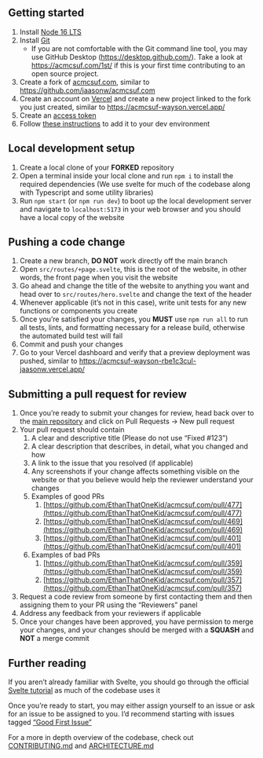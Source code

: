 ## Getting started

1. Install [Node 16 LTS](https://nodejs.org/en/)
1. Install [Git](https://git-scm.com/downloads)
   - If you are not comfortable with the Git command line tool, you may use GitHub Desktop (<https://desktop.github.com/>). Take a look at <https://acmcsuf.com/1st/> if this is your first time contributing to an open source project.
1. Create a fork of [acmcsuf.com](https://github.com/EthanThatOneKid/acmcsuf.com), similar to <https://github.com/jaasonw/acmcsuf.com>
1. Create an account on [Vercel](https://vercel.com/) and create a new project linked to the fork you just created, similar to <https://acmcsuf-wayson.vercel.app/>
1. Create an [access token](https://scribehow.com/shared/Generating_a_personal_access_token__eMf0UJYaS5OcGrO_lJTpGg)
1. Follow [these instructions](https://github.com/EthanThatOneKid/acmcsuf.com/blob/main/CONTRIBUTING.md#setting-up-your-env-file) to add it to your dev environment

## Local development setup

1. Create a local clone of your **FORKED** repository
1. Open a terminal inside your local clone and run `npm i` to install the required dependencies (We use svelte for much of the codebase along with Typescript and some utility libraries)
1. Run `npm start` (or `npm run dev`) to boot up the local development server and navigate to `localhost:5173` in your web browser and you should have a local copy of the website

## Pushing a code change

1. Create a new branch, **DO NOT** work directly off the main branch
1. Open `src/routes/+page.svelte`, this is the root of the website, in other words, the front page when you visit the website
1. Go ahead and change the title of the website to anything you want and head over to `src/routes/hero.svelte` and change the text of the header
1. Whenever applicable (it’s not in this case), write unit tests for any new functions or components you create
1. Once you’re satisfied your changes, you **MUST** use `npm run all` to run all tests, lints, and formatting necessary for a release build, otherwise the automated build test will fail
1. Commit and push your changes
1. Go to your Vercel dashboard and verify that a preview deployment was pushed, similar to <https://acmcsuf-wayson-rbe1c3cul-jaasonw.vercel.app/>

## Submitting a pull request for review

1. Once you’re ready to submit your changes for review, head back over to the [main repository](https://github.com/EthanThatOneKid/acmcsuf.com) and click on Pull Requests → New pull request
1. Your pull request should contain
   1. A clear and descriptive title (Please do not use “Fixed #123”)
   1. A clear description that describes, in detail, what you changed and how
   1. A link to the issue that you resolved (if applicable)
   1. Any screenshots if your change affects something visible on the website or that you believe would help the reviewer understand your changes
   1. Examples of good PRs
      1. [https://github.com/EthanThatOneKid/acmcsuf.com/pull/477](https://github.com/EthanThatOneKid/acmcsuf.com/pull/477)
      1. [https://github.com/EthanThatOneKid/acmcsuf.com/pull/469](https://github.com/EthanThatOneKid/acmcsuf.com/pull/469)
      1. [https://github.com/EthanThatOneKid/acmcsuf.com/pull/401](https://github.com/EthanThatOneKid/acmcsuf.com/pull/401)
   1. Examples of bad PRs
      1. [https://github.com/EthanThatOneKid/acmcsuf.com/pull/359](https://github.com/EthanThatOneKid/acmcsuf.com/pull/359)
      1. [https://github.com/EthanThatOneKid/acmcsuf.com/pull/357](https://github.com/EthanThatOneKid/acmcsuf.com/pull/357)
1. Request a code review from someone by first contacting them and then assigning them to your PR using the “Reviewers” panel
1. Address any feedback from your reviewers if applicable
1. Once your changes have been approved, you have permission to merge your changes, and your changes should be merged with a **SQUASH** and **NOT** a merge commit

## Further reading

If you aren’t already familiar with Svelte, you should go through the official [Svelte tutorial](https://svelte.dev/tutorial/basics) as much of the codebase uses it

Once you’re ready to start, you may either assign yourself to an issue or ask for an issue to be assigned to you. I’d recommend starting with issues tagged [“Good First Issue”](https://github.com/EthanThatOneKid/acmcsuf.com/issues?q=is%3Aopen+is%3Aissue+label%3A%22good+first+issue%22)

For a more in depth overview of the codebase, check out [CONTRIBUTING.md](https://github.com/EthanThatOneKid/acmcsuf.com/blob/main/CONTRIBUTING.md) and [ARCHITECTURE.md](https://github.com/EthanThatOneKid/acmcsuf.com/blob/main/ARCHITECTURE.md)
